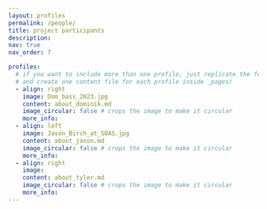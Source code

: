 ```yaml
---
layout: profiles
permalink: /people/
title: project participants
description: 
nav: true
nav_order: 7

profiles:
  # if you want to include more than one profile, just replicate the following block
  # and create one content file for each profile inside _pages/
  - align: right
    image: Dom_bass_2023.jpg
    content: about_dominik.md
    image_circular: false # crops the image to make it circular
    more_info: 
  - align: left
    image: Jason_Birch_at_SOAS.jpg
    content: about_jason.md
    image_circular: false # crops the image to make it circular
    more_info: 
  - align: right
    image: 
    content: about_tyler.md
    image_circular: false # crops the image to make it circular
    more_info: 
---
```

